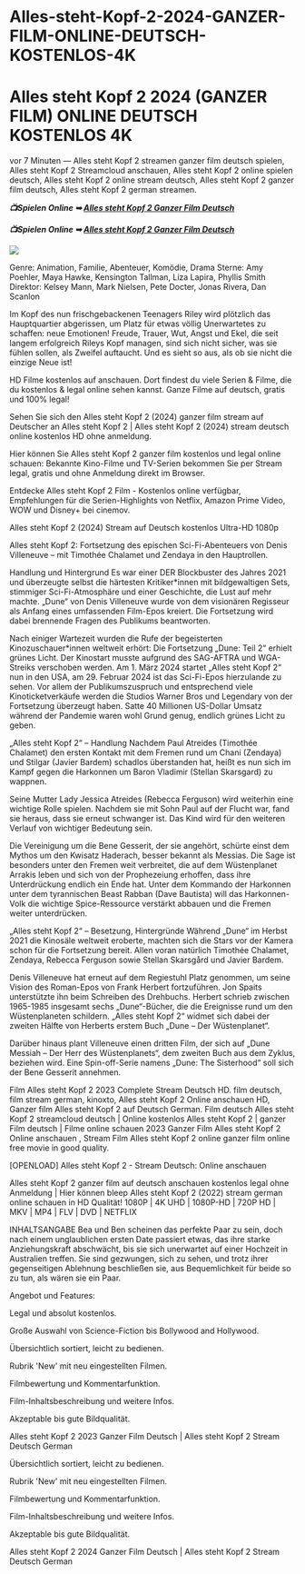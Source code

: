 # Alles-steht-Kopf-2-2024-GANZER-FILM-ONLINE-DEUTSCH-KOSTENLOS-4K

<h1>Alles steht Kopf 2 2024 (GANZER FILM) ONLINE DEUTSCH KOSTENLOS 4K </h1>

vor 7 Minuten — Alles steht Kopf 2 streamen ganzer film deutsch spielen, Alles steht Kopf 2 Streamcloud anschauen, Alles steht Kopf 2 online spielen deutsch, Alles steht Kopf 2 online stream deutsch, Alles steht Kopf 2 ganzer film deutsch, Alles steht Kopf 2 german streamen.

<p><b><I>📺Spielen Online ➥ <a href="https://hutagon.com/de/movie/1022789/inside-out-2" rel="noopener">Alles steht Kopf 2 Ganzer Film Deutsch</a></I></b></p>

<p><b><I>📺Spielen Online ➥ <a href="https://hutagon.com/de/movie/1022789/inside-out-2" rel="noopener">Alles steht Kopf 2 Ganzer Film Deutsch</a></I></b></p>

<img src="https://i.ytimg.com/vi/JUsB12NFdrg/maxresdefault.jpg" />

Genre: Animation, Familie, Abenteuer, Komödie, Drama
Sterne: Amy Poehler, Maya Hawke, Kensington Tallman, Liza Lapira, Phyllis Smith
Direktor: Kelsey Mann, Mark Nielsen, Pete Docter, Jonas Rivera, Dan Scanlon

Im Kopf des nun frischgebackenen Teenagers Riley wird plötzlich das Hauptquartier abgerissen, um Platz für etwas völlig Unerwartetes zu schaffen: neue Emotionen! Freude, Trauer, Wut, Angst und Ekel, die seit langem erfolgreich Rileys Kopf managen, sind sich nicht sicher, was sie fühlen sollen, als Zweifel auftaucht. Und es sieht so aus, als ob sie nicht die einzige Neue ist!

HD Filme kostenlos auf anschauen. Dort findest du viele Serien & Filme, die du kostenlos & legal online sehen kannst. Ganze Filme auf deutsch, gratis und 100% legal!

Sehen Sie sich den Alles steht Kopf 2 (2024) ganzer film stream auf Deutscher an Alles steht Kopf 2 | Alles steht Kopf 2 (2024) stream deutsch online kostenlos HD ohne anmeldung.

Hier können Sie Alles steht Kopf 2 ganzer film kostenlos und legal online schauen: Bekannte Kino-Filme und TV-Serien bekommen Sie per Stream legal, gratis und ohne Anmeldung direkt im Browser.

Entdecke Alles steht Kopf 2 Film - Kostenlos online verfügbar, Empfehlungen für die Serien-Highlights von Netflix, Amazon Prime Video, WOW und Disney+ bei cinemov.

Alles steht Kopf 2 (2024) Stream auf Deutsch kostenlos Ultra-HD 1080p

Alles steht Kopf 2: Fortsetzung des epischen Sci-Fi-Abenteuers von Denis Villeneuve – mit Timothée Chalamet und Zendaya in den Hauptrollen.

Handlung und Hintergrund
Es war einer DER Blockbuster des Jahres 2021 und überzeugte selbst die härtesten Kritiker*innen mit bildgewaltigen Sets, stimmiger Sci-Fi-Atmosphäre und einer Geschichte, die Lust auf mehr machte. „Dune“ von Denis Villeneuve wurde von dem visionären Regisseur als Anfang eines umfassenden Film-Epos kreiert. Die Fortsetzung wird dabei brennende Fragen des Publikums beantworten.

Nach einiger Wartezeit wurden die Rufe der begeisterten Kinozuschauer*innen weltweit erhört: Die Fortsetzung „Dune: Teil 2“ erhielt grünes Licht. Der Kinostart musste aufgrund des SAG-AFTRA und WGA-Streiks verschoben werden. Am 1. März 2024 startet „Alles steht Kopf 2“ nun in den USA, am 29. Februar 2024 ist das Sci-Fi-Epos hierzulande zu sehen. Vor allem der Publikumszuspruch und entsprechend viele Kinoticketverkäufe werden die Studios Warner Bros und Legendary von der Fortsetzung überzeugt haben. Satte 40 Millionen US-Dollar Umsatz während der Pandemie waren wohl Grund genug, endlich grünes Licht zu geben.

„Alles steht Kopf 2“ – Handlung
Nachdem Paul Atreides (Timothée Chalamet) den ersten Kontakt mit dem Fremen rund um Chani (Zendaya) und Stilgar (Javier Bardem) schadlos überstanden hat, heißt es nun sich im Kampf gegen die Harkonnen um Baron Vladimir (Stellan Skarsgard) zu wappnen.

Seine Mutter Lady Jessica Atreides (Rebecca Ferguson) wird weiterhin eine wichtige Rolle spielen. Nachdem sie mit Sohn Paul auf der Flucht war, fand sie heraus, dass sie erneut schwanger ist. Das Kind wird für den weiteren Verlauf von wichtiger Bedeutung sein.

Die Vereinigung um die Bene Gesserit, der sie angehört, schürte einst dem Mythos um den Kwisatz Haderach, besser bekannt als Messias. Die Sage ist besonders unter den Fremen weit verbreitet, die auf dem Wüstenplanet Arrakis leben und sich von der Prophezeiung erhoffen, dass ihre Unterdrückung endlich ein Ende hat. Unter dem Kommando der Harkonnen unter dem tyrannischen Beast Rabban (Dave Bautista) will das Harkonnen-Volk die wichtige Spice-Ressource verstärkt abbauen und die Fremen weiter unterdrücken.

„Alles steht Kopf 2“ – Besetzung, Hintergründe
Während „Dune“ im Herbst 2021 die Kinosäle weltweit eroberte, machten sich die Stars vor der Kamera schon für die Fortsetzung bereit. Allen voran natürlich Timothée Chalamet, Zendaya, Rebecca Ferguson sowie Stellan Skarsgård und Javier Bardem.

Denis Villeneuve hat erneut auf dem Regiestuhl Platz genommen, um seine Vision des Roman-Epos von Frank Herbert fortzuführen. Jon Spaits unterstützte ihn beim Schreiben des Drehbuchs. Herbert schrieb zwischen 1965-1985 insgesamt sechs „Dune“-Bücher, die die Ereignisse rund um den Wüstenplaneten schildern. „Alles steht Kopf 2“ widmet sich dabei der zweiten Hälfte von Herberts erstem Buch „Dune – Der Wüstenplanet“.

Darüber hinaus plant Villeneuve einen dritten Film, der sich auf „Dune Messiah – Der Herr des Wüstenplanets“, dem zweiten Buch aus dem Zyklus, beziehen wird. Eine Spin-off-Serie namens „Dune: The Sisterhood“ soll sich der Bene Gesserit annehmen.

Film Alles steht Kopf 2 2023 Complete Stream Deutsch HD. film deutsch, film stream german, kinoxto, Alles steht Kopf 2 Online anschauen HD, Ganzer film Alles steht Kopf 2 auf Deutsch German. Film deutsch Alles steht Kopf 2 streamcloud deutsch | Online kostenlos Alles steht Kopf 2 | ganzer Film deutsch | Filme online schauen 2023 Ganzer Film Alles steht Kopf 2 Online anschauen , Stream Film Alles steht Kopf 2 online ganzer film online free movie in good quality.

[OPENLOAD] Alles steht Kopf 2 - Stream Deutsch: Online anschauen

Alles steht Kopf 2 ganzer film auf deutsch anschauen kostenlos legal ohne Anmeldung | Hier können bleep Alles steht Kopf 2 (2022) stream german online schauen in HD Qualität! 1080P | 4K UHD | 1080P-HD | 720P HD | MKV | MP4 | FLV | DVD | NETFLIX

INHALTSANGABE
Bea und Ben scheinen das perfekte Paar zu sein, doch nach einem unglaublichen ersten Date passiert etwas, das ihre starke Anziehungskraft abschwächt, bis sie sich unerwartet auf einer Hochzeit in Australien treffen. Sie sind gezwungen, sich zu sehen, und trotz ihrer gegenseitigen Ablehnung beschließen sie, aus Bequemlichkeit für beide so zu tun, als wären sie ein Paar.

Angebot und Features:

Legal und absolut kostenlos.

Große Auswahl von Science-Fiction bis Bollywood and Hollywood.

Übersichtlich sortiert, leicht zu bedienen.

Rubrik 'New' mit neu eingestellten Filmen.

Filmbewertung und Kommentarfunktion.

Film-Inhaltsbeschreibung und weitere Infos.

Akzeptable bis gute Bildqualität.

Alles steht Kopf 2 2023 Ganzer Film Deutsch | Alles steht Kopf 2 Stream Deutsch German

Übersichtlich sortiert, leicht zu bedienen.

Rubrik 'New' mit neu eingestellten Filmen.

Filmbewertung und Kommentarfunktion.

Film-Inhaltsbeschreibung und weitere Infos.

Akzeptable bis gute Bildqualität.

Alles steht Kopf 2 2024 Ganzer Film Deutsch | Alles steht Kopf 2 Stream Deutsch German

